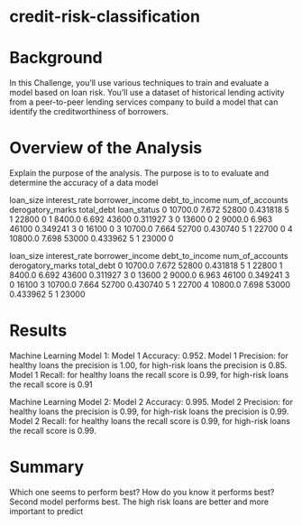 # credit-risk-classification

# Background

In this Challenge, you’ll use various techniques to train and evaluate a model based on loan risk. You’ll use a dataset of historical lending activity from a peer-to-peer lending services company to build a model that can identify the creditworthiness of borrowers.




# Overview of the Analysis

Explain the purpose of the analysis.
The purpose is to to evaluate and determine the accuracy of a data model

loan_size interest_rate borrower_income debt_to_income num_of_accounts derogatory_marks total_debt loan_status 0 10700.0 7.672 52800 0.431818 5 1 22800 0 1 8400.0 6.692 43600 0.311927 3 0 13600 0 2 9000.0 6.963 46100 0.349241 3 0 16100 0 3 10700.0 7.664 52700 0.430740 5 1 22700 0 4 10800.0 7.698 53000 0.433962 5 1 23000 0

loan_size interest_rate borrower_income debt_to_income num_of_accounts derogatory_marks total_debt 0 10700.0 7.672 52800 0.431818 5 1 22800 1 8400.0 6.692 43600 0.311927 3 0 13600 2 9000.0 6.963 46100 0.349241 3 0 16100 3 10700.0 7.664 52700 0.430740 5 1 22700 4 10800.0 7.698 53000 0.433962 5 1 23000

# Results

Machine Learning Model 1: Model 1 Accuracy: 0.952. Model 1 Precision: for healthy loans the precision is 1.00, for high-risk loans the precision is 0.85. Model 1 Recall: for healthy loans the recall score is 0.99, for high-risk loans the recall score is 0.91

Machine Learning Model 2: Model 2 Accuracy: 0.995. Model 2 Precision: for healthy loans the precision is 0.99, for high-risk loans the precision is 0.99. Model 2 Recall: for healthy loans the recall score is 0.99, for high-risk loans the recall score is 0.99.

# Summary

Which one seems to perform best? How do you know it performs best? 
Second model performs best. The high risk loans are better and more important to predict
